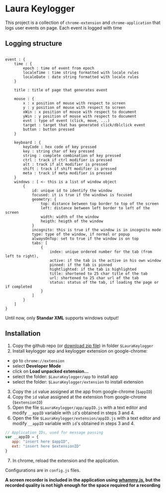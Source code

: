 # Laura Keylogger

This project is a collection of `chrome-extension` and `chrome-application` that logs user events on page. Each event is logged with time

## Logging structure

```

event : {
	time : {
		epoch : time of event from epoch
		localeTime : time string formatted with locale rules
		localeDate : date string formatted with locale rules
	}	

	title : title of page that generates event

	mouse : {
		x : x position of mouse with respect to screen
		y : y position of mouse with respect to screen
		xWin : x position of mouse with respect to document
		yWin : y position of mouse with respect to document
		evnt : type of event (click, move, ...)
		target : target that has generated click/dblclick event
		button : button pressed
	}

	keyboard : {
		keyCode : hex code of key pressed
		key : string char of key pressed
		string : complete combination of key pressed
		ctrl : track if ctrl modifier is pressed
		alt : track if alt modifier is pressed
		shift : track if shift modifier is pressed
		meta : track if meta modifier is pressed
	}
    windows : [ <- this is a list of window object
        {
            id: unique id to identify the window
            focused: it is true if the windows is focused
            geometry: {
                top: distance between top border to top of the screen
                left: distance between left border to left of the screen
                width: width of the window
                heigth: heigth of the window
            }
            incognito: this is true if the window is in incognito mode
            type: type of the window, if normal or popup
            alwaysOnTop: set to true if the window is on top
            tabs: [
                {
                    index: unique ordered number for the tab (from left to right),
                    active: if the tab is the active in his own window
                    pinned: if the tab is pinned
                    hightlighted: if the tab is highlighted
                    title: shortened to 25 char title of the tab
                    url: shortened to 25 char url of the tab
                    status: status of the tab, if loading the page or if completed
                }
            ]
        } 
    ]
}

```

Until now, only **Standar XML** supports windows output!

## Installation

 1. Copy the github repo (or [download zip file](https://github.com/MatteoRagni/LauraKeylogger/archive/master.zip)) in folder `$LauraKeylogger`
 2. Install keylogger app and keylogger extension on google-chrome:
   * go to `chrome://extension`
   * select **Developer Mode**
   * click on **Load unpacked extension...**
   * select the folder: `$LauraKeylogger/app` to install app
   * select the folder: `$LauraKeylogger/extension` to install extension
 3. Copy the `id` value assigned at the app from google-chrome (`$appID`)
 4. Copy the `id` value assigned at the extension from google-chrome (`$extensionID`)
 5. Open the file `$LauraKeylogger/app/appID.js` with a text editor and modify `__appID` variable with `id`'s obtained in steps 3 and 4.
 6. Open the file `$LauraKeylogger/extension/appID.js` with a text editor and modify `__appID` variable with `id`'s obtained in steps 3 and 4.
 ``` Javascript	
 // Application IDs, used for message passing
 var __appID = {
 	app: "insert here $appID",
	ext: "insert here $extensionID"
 }
 ```
 7. In chrome, reload the extension and the application. 

 Configurations are in `config.js` files.

**A screen recorder is included in the application using [whammy.js](https://github.com/antimatter15/whammy), but the recorded quality is not high enough for the space required for a recording**
